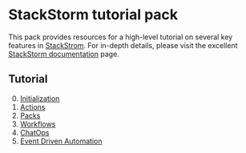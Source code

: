 # StackStorm tutorial pack

This pack provides resources for a high-level tutorial on several key features
in [StackStrom](https://stackstorm.com/). For in-depth details, please visit
the excellent [StackStorm documentation](https://docs.stackstorm.com/) page.

## Tutorial

0. [Initialization](/docs/00_init.md)
1. [Actions](/docs/01_actions.md)
2. [Packs](/docs/02_packs.md)
3. [Workflows](/docs/03_workflows.md)
4. [ChatOps](/docs/04_chatops.md)
5. [Event Driven Automation](/docs/05_event_dirven.md)

